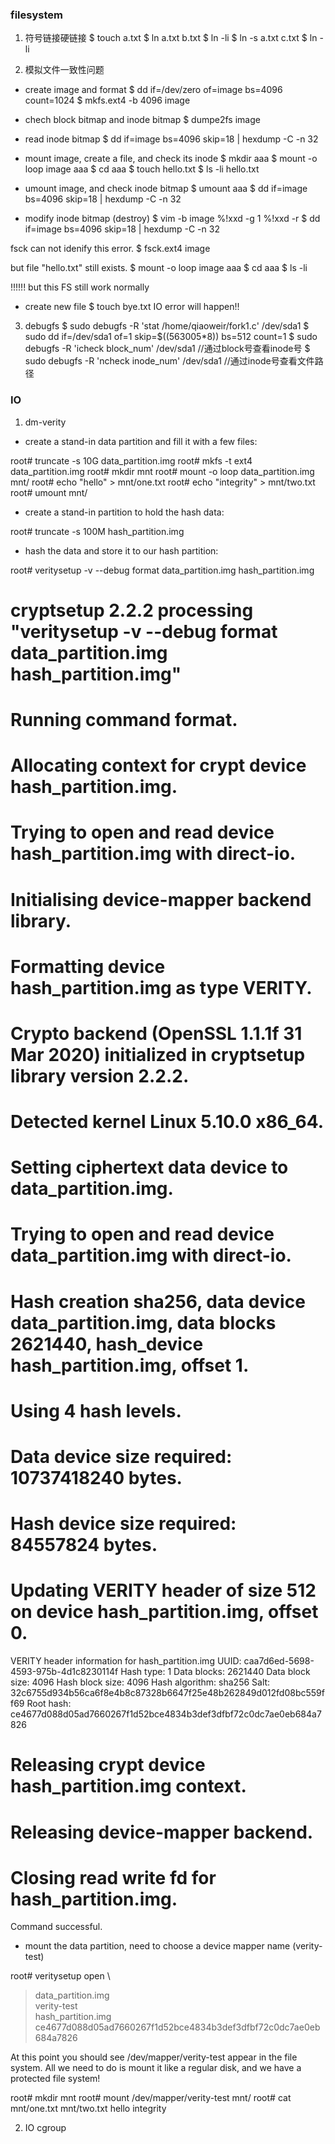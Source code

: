 ### filesystem

1. 符号链接硬链接
$ touch a.txt
$ ln a.txt b.txt
$ ln -li
$ ln -s a.txt c.txt
$ ln -li

2. 模拟文件一致性问题
* create image and format
$ dd if=/dev/zero of=image bs=4096 count=1024
$ mkfs.ext4 -b 4096 image 

* chech block bitmap and inode bitmap
$ dumpe2fs image

* read inode bitmap
$ dd if=image bs=4096 skip=18 | hexdump -C -n 32

* mount image, create a file, and check its inode
$ mkdir aaa
$ mount -o loop image aaa
$ cd aaa
$ touch hello.txt
$ ls -li hello.txt

* umount image, and check inode bitmap
$ umount aaa
$ dd if=image bs=4096 skip=18 | hexdump -C -n 32

* modify inode bitmap (destroy)
$ vim -b image
%!xxd -g 1
%!xxd -r
$ dd if=image bs=4096 skip=18 | hexdump -C -n 32

fsck can not idenify this error.
$ fsck.ext4 image

but file "hello.txt" still exists.
$ mount -o loop image aaa
$ cd aaa
$ ls -li

!!!!!! but this FS still work normally

* create new file
$ touch bye.txt
IO error will happen!!

3. debugfs
$ sudo debugfs -R 'stat /home/qiaoweir/fork1.c' /dev/sda1
$ sudo dd if=/dev/sda1 of=1 skip=$((563005*8)) bs=512 count=1
$ sudo debugfs -R 'icheck block_num' /dev/sda1 //通过block号查看inode号
$ sudo debugfs -R 'ncheck inode_num' /dev/sda1 //通过inode号查看文件路径


### IO

1. dm-verity
* create a stand-in data partition and fill it with a few files:

root# truncate -s 10G data_partition.img
root# mkfs -t ext4 data_partition.img
root# mkdir mnt
root# mount -o loop data_partition.img mnt/
root# echo "hello" > mnt/one.txt
root# echo "integrity" > mnt/two.txt
root# umount mnt/

* create a stand-in partition to hold the hash data:

root# truncate -s 100M hash_partition.img

* hash the data and store it to our hash partition:

root# veritysetup -v --debug format data_partition.img hash_partition.img
# cryptsetup 2.2.2 processing "veritysetup -v --debug format data_partition.img hash_partition.img"
# Running command format.
# Allocating context for crypt device hash_partition.img.
# Trying to open and read device hash_partition.img with direct-io.
# Initialising device-mapper backend library.
# Formatting device hash_partition.img as type VERITY.
# Crypto backend (OpenSSL 1.1.1f  31 Mar 2020) initialized in cryptsetup library version 2.2.2.
# Detected kernel Linux 5.10.0 x86_64.
# Setting ciphertext data device to data_partition.img.
# Trying to open and read device data_partition.img with direct-io.
# Hash creation sha256, data device data_partition.img, data blocks 2621440, hash_device hash_partition.img, offset 1.
# Using 4 hash levels.
# Data device size required: 10737418240 bytes.
# Hash device size required: 84557824 bytes.
# Updating VERITY header of size 512 on device hash_partition.img, offset 0.
VERITY header information for hash_partition.img
UUID:                   caa7d6ed-5698-4593-975b-4d1c8230114f
Hash type:              1
Data blocks:            2621440
Data block size:        4096
Hash block size:        4096
Hash algorithm:         sha256
Salt:                   32c6755d934b56ca6f8e4b8c87328b6647f25e48b262849d012fd08bc559ff69
Root hash:              ce4677d088d05ad7660267f1d52bce4834b3def3dfbf72c0dc7ae0eb684a7826
# Releasing crypt device hash_partition.img context.
# Releasing device-mapper backend.
# Closing read write fd for hash_partition.img.
Command successful.

* mount the data partition, need to choose a device mapper name (verity-test)

root# veritysetup open \
> data_partition.img \
> verity-test \
> hash_partition.img \
> ce4677d088d05ad7660267f1d52bce4834b3def3dfbf72c0dc7ae0eb684a7826

At this point you should see /dev/mapper/verity-test appear in the file system. All we need to do is mount it like a regular disk, and we have a protected file system!

root# mkdir mnt
root# mount /dev/mapper/verity-test mnt/
root# cat mnt/one.txt mnt/two.txt
hello
integrity

2. IO cgroup


